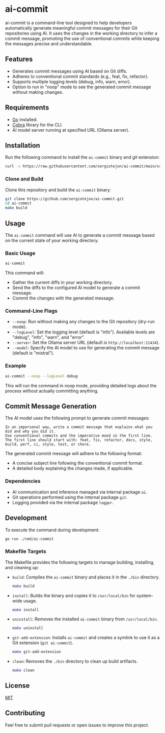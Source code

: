 # ai-commit

ai-commit is a command-line tool designed to help developers automatically generate meaningful commit messages for their Git repositories using AI. It uses the changes in the working directory to infer a commit message, promoting the use of conventional commits while keeping the messages precise and understandable.

## Features
- Generates commit messages using AI based on Git diffs.
- Adheres to conventional commit standards (e.g., feat, fix, refactor).
- Supports multiple logging levels (debug, info, warn, error).
- Option to run in "noop" mode to see the generated commit message without making changes.

## Requirements
- [Go](https://golang.org/) installed.
- [Cobra](https://github.com/spf13/cobra) library for the CLI.
- AI model server running at specified URL (Ollama server).

## Installation

Run the following command to install the `ai-commit` binary and git extension:

```sh
curl -s https://raw.githubusercontent.com/sergiotejon/ai-commit/main/scripts/get-ai-commit.sh | sudo bash
```

### Clone and Build
Clone this repository and build the `ai-commit` binary:

```sh
git clone https://github.com/sergiotejon/ai-commit.git
cd ai-commit
make build
```

## Usage
The `ai-commit` command will use AI to generate a commit message based on the current state of your working directory.

### Basic Usage
```sh
ai-commit
```
This command will:
- Gather the current diffs in your working directory.
- Send the diffs to the configured AI model to generate a commit message.
- Commit the changes with the generated message.

### Command-Line Flags
- `--noop`: Run without making any changes to the Git repository (dry-run mode).
- `--logLevel`: Set the logging level (default is "info"). Available levels are "debug", "info", "warn", and "error".
- `--server`: Set the Ollama server URL (default is `http://localhost:11434`).
- `--model`: Specify the AI model to use for generating the commit message (default is "mistral").

### Example
```sh
ai-commit --noop --logLevel debug
```
This will run the command in noop mode, providing detailed logs about the process without actually committing anything.

## Commit Message Generation
The AI model uses the following prompt to generate commit messages:

```
In an impersonal way, write a commit message that explains what you did and why you did it.
Use conventional commits and the imperative mood in the first line.
The first line should start with: feat, fix, refactor, docs, style, build, perf, ci, style, test, or chore.
```

The generated commit message will adhere to the following format:
- A concise subject line following the conventional commit format.
- A detailed body explaining the changes made, if applicable.

### Dependencies
- AI communication and inference managed via internal package `ai`.
- Git operations performed using the internal package `git`.
- Logging provided via the internal package `logger`.

## Development
To execute the command during development:

```sh
go run ./cmd/ai-commit
```

### Makefile Targets
The Makefile provides the following targets to manage building, installing, and cleaning up:

- `build`: Compiles the `ai-commit` binary and places it in the `./bin` directory.
  ```sh
  make build
  ```
- `install`: Builds the binary and copies it to `/usr/local/bin` for system-wide usage.
  ```sh
  make install
  ```
- `uninstall`: Removes the installed `ai-commit` binary from `/usr/local/bin`.
  ```sh
  make uninstall
  ```
- `git-add-extension`: Installs `ai-commit` and creates a symlink to use it as a Git extension (`git ai-commit`).
  ```sh
  make git-add-extension
  ```
- `clean`: Removes the `./bin` directory to clean up build artifacts.
  ```sh
  make clean
  ```

## License
[MIT](LICENSE)

## Contributing
Feel free to submit pull requests or open issues to improve this project.
